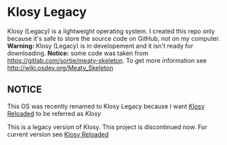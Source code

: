 # Klosy Legacy
Klosy (Legacy) is a lightweight operating system. I created this repo only because it's safe to store the source code on GitHub, not on my computer.
**Warning:** Klosy (Legacy) is in developement and it isn't ready for downloading.
**Notice:** some code was taken from https://gitlab.com/sortie/meaty-skeleton. To get more information see http://wiki.osdev.org/Meaty_Skeleton

## NOTICE
This OS was recently renamed to Klosy Legacy because I want [Klosy Reloaded](https://github.com/kodo-pp/klosy-reloaded) to be referred as *Klosy*

This is a legacy version of Klosy. This project is discontinued now. For current version see [Klosy Reloaded](https://github.com/kodo-pp/klosy-reloaded)
